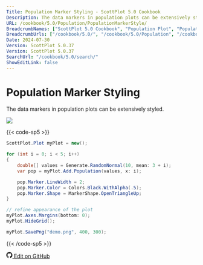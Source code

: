 ```yaml
---
Title: Population Marker Styling - ScottPlot 5.0 Cookbook
Description: The data markers in population plots can be extensively styled.
URL: /cookbook/5.0/Population/PopulationMarkerStyle/
BreadcrumbNames: ["ScottPlot 5.0 Cookbook", "Population Plot", "Population Marker Styling"]
BreadcrumbUrls: ["/cookbook/5.0/", "/cookbook/5.0/Population", "/cookbook/5.0/Population/PopulationMarkerStyle"]
Date: 2024-07-30
Version: ScottPlot 5.0.37
Version: ScottPlot 5.0.37
SearchUrl: "/cookbook/5.0/search/"
ShowEditLink: false
---
```


# Population Marker Styling


The data markers in population plots can be extensively styled.

[![](/cookbook/5.0/images/PopulationMarkerStyle.png?240729212327)](/cookbook/5.0/images/PopulationMarkerStyle.png?240729212327)

{{< code-sp5 >}}

```cs
ScottPlot.Plot myPlot = new();

for (int i = 0; i < 5; i++)
{
    double[] values = Generate.RandomNormal(10, mean: 3 + i);
    var pop = myPlot.Add.Population(values, x: i);

    pop.Marker.LineWidth = 2;
    pop.Marker.Color = Colors.Black.WithAlpha(.5);
    pop.Marker.Shape = MarkerShape.OpenTriangleUp;
}

// refine appearance of the plot
myPlot.Axes.Margins(bottom: 0);
myPlot.HideGrid();

myPlot.SavePng("demo.png", 400, 300);

```

{{< /code-sp5 >}}

<a href='https://github.com/ScottPlot/ScottPlot/blob/main/src/ScottPlot5/ScottPlot5%20Cookbook/Recipes/PlotTypes/Population.cs'><svg xmlns="http://www.w3.org/2000/svg" width="16" height="16" fill="currentColor" class="mb-1 bi bi-github" viewBox="0 0 16 16">
  <path d="M8 0C3.58 0 0 3.58 0 8c0 3.54 2.29 6.53 5.47 7.59.4.07.55-.17.55-.38 0-.19-.01-.82-.01-1.49-2.01.37-2.53-.49-2.69-.94-.09-.23-.48-.94-.82-1.13-.28-.15-.68-.52-.01-.53.63-.01 1.08.58 1.23.82.72 1.21 1.87.87 2.33.66.07-.52.28-.87.51-1.07-1.78-.2-3.64-.89-3.64-3.95 0-.87.31-1.59.82-2.15-.08-.2-.36-1.02.08-2.12 0 0 .67-.21 2.2.82.64-.18 1.32-.27 2-.27s1.36.09 2 .27c1.53-1.04 2.2-.82 2.2-.82.44 1.1.16 1.92.08 2.12.51.56.82 1.27.82 2.15 0 3.07-1.87 3.75-3.65 3.95.29.25.54.73.54 1.48 0 1.07-.01 1.93-.01 2.2 0 .21.15.46.55.38A8.01 8.01 0 0 0 16 8c0-4.42-3.58-8-8-8"/>
</svg> Edit on GitHub</a>

